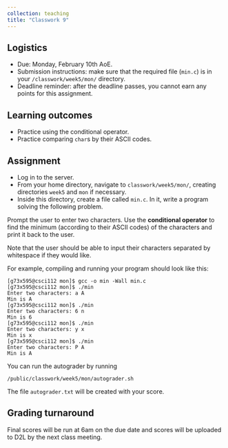 ```yaml
---
collection: teaching
title: "Classwork 9"
---
```


## Logistics
* Due: Monday, February 10th AoE.
* Submission instructions: make sure that the required file (`min.c`) is in your
	`/classwork/week5/mon/` directory.
* Deadline reminder: after the deadline passes, you cannot earn any points for
	this assignment.

## Learning outcomes
* Practice using the conditional operator.
* Practice comparing `char`s by their ASCII codes.

## Assignment

* Log in to the server.
* From your home directory, navigate to `classwork/week5/mon/`, creating directories `week5` and `mon` if necessary.
* Inside this directory, create a file called `min.c`. In it, write a
	program solving the following problem.

Prompt the user to enter two characters. Use the **conditional operator** to find
the minimum (according to their ASCII codes) of the characters and print it
back to the user.

Note that the user should be able to input their characters separated by
whitespace if they would like.

For example, compiling and running your program should look like this:

```
[g73x595@csci112 mon]$ gcc -o min -Wall min.c
[g73x595@csci112 mon]$ ./min
Enter two characters: a A
Min is A
[g73x595@csci112 mon]$ ./min
Enter two characters: 6 n
Min is 6
[g73x595@csci112 mon]$ ./min
Enter two characters: y x
Min is x
[g73x595@csci112 mon]$ ./min
Enter two characters: P A
Min is A
```

You can run the autograder by running
```
/public/classwork/week5/mon/autograder.sh
```

The file `autograder.txt` will be created with your score.

## Grading turnaround
Final scores will be run at 6am on the due date and scores will be
uploaded to D2L by the next class meeting.
